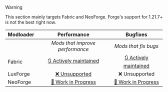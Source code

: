 > [!WARNING]
> This section mainly targets Fabric and NeoForge. Forge's support for 1.21.7+ is not the best right now.

| Modloader | Performance | Bugfixes |
| --- | :---: | :---: | 
|  | *Mods that improve performance* | *Mods that fix bugs* | *Enhancements to the game that are Vanilla compatible* |
| Fabric | [🔃 Actively maintained](fabric/optimizations.md) | [🔃 Actively maintained](fabric/fixes.md) |
| LuxForge | [❌ Unsupported](forge/optimizations.md)| ❌ Unsupported |
| NeoForge | [🚧 Work in Progress](neo/optimizations.md) | [🚧 Work in Progress](neo/fixes.md) |
